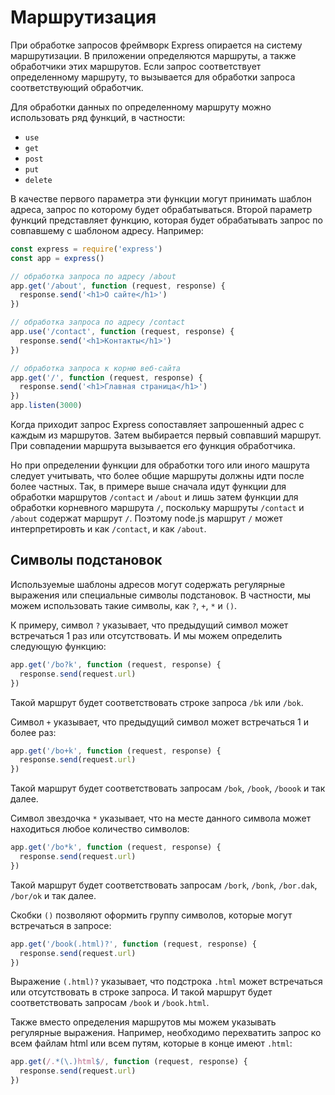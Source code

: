 # Маршрутизация

При обработке запросов фреймворк Express опирается на систему маршрутизации. В приложении определяются маршруты, а также обработчики этих маршрутов. Если запрос соответствует определенному маршруту, то вызывается для обработки запроса соответствующий обработчик.

Для обработки данных по определенному маршруту можно использовать ряд функций, в частности:

- `use`
- `get`
- `post`
- `put`
- `delete`

В качестве первого параметра эти функции могут принимать шаблон адреса, запрос по которому будет обрабатываться. Второй параметр функций представляет функцию, которая будет обрабатывать запрос по совпавшему с шаблоном адресу. Например:

```js
const express = require('express')
const app = express()

// обработка запроса по адресу /about
app.get('/about', function (request, response) {
  response.send('<h1>О сайте</h1>')
})

// обработка запроса по адресу /contact
app.use('/contact', function (request, response) {
  response.send('<h1>Контакты</h1>')
})

// обработка запроса к корню веб-сайта
app.get('/', function (request, response) {
  response.send('<h1>Главная страница</h1>')
})
app.listen(3000)
```

Когда приходит запрос Express сопоставляет запрошенный адрес с каждым из маршрутов. Затем выбирается первый совпавший маршрут. При совпадении маршрута вызывается его функция обработчика.

Но при определении функции для обработки того или иного машрута следует учитывать, что более общие маршруты должны идти после более частных. Так, в примере выше сначала идут функции для обработки маршрутов `/contact` и `/about` и лишь затем функции для обработки корневного маршрута `/`, поскольку маршруты `/contact` и `/about` содержат маршрут `/`. Поэтому node.js маршрут `/` может интерпретировть и как `/contact`, и как `/about`.

## Символы подстановок

Используемые шаблоны адресов могут содержать регулярные выражения или специальные символы подстановок. В частности, мы можем использовать такие символы, как `?`, `+`, `*` и `()`.

К примеру, символ `?` указывает, что предыдущий символ может встречаться 1 раз или отсутствовать. И мы можем определить следующую функцию:

```js
app.get('/bo?k', function (request, response) {
  response.send(request.url)
})
```

Такой маршрут будет соответствовать строке запроса `/bk` или `/bok`.

Символ `+` указывает, что предыдущий символ может встречаться 1 и более раз:

```js
app.get('/bo+k', function (request, response) {
  response.send(request.url)
})
```

Такой маршрут будет соответствовать запросам `/bok`, `/book`, `/boook` и так далее.

Символ звездочка `*` указывает, что на месте данного символа может находиться любое количество символов:

```js
app.get('/bo*k', function (request, response) {
  response.send(request.url)
})
```

Такой маршрут будет соответствовать запросам `/bork`, `/bonk`, `/bor.dak`, `/bor/ok` и так далее.

Скобки `()` позволяют оформить группу символов, которые могут встречаться в запросе:

```js
app.get('/book(.html)?', function (request, response) {
  response.send(request.url)
})
```

Выражение `(.html)?` указывает, что подстрока `.html` может встречаться или отсутствовать в строке запроса. И такой маршрут будет соответствовать запросам `/book` и `/book.html`.

Также вместо определения маршрутов мы можем указывать регулярные выражения. Например, необходимо перехватить запрос ко всем файлам html или всем путям, которые в конце имеют `.html`:

```js
app.get(/.*(\.)html$/, function (request, response) {
  response.send(request.url)
})
```
